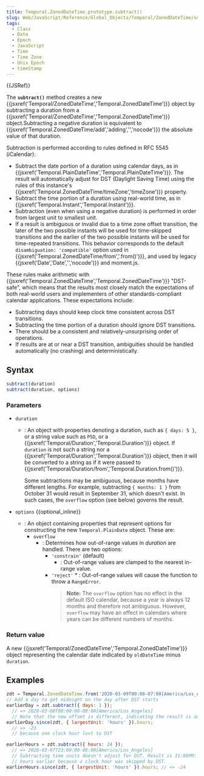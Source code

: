 ```yaml
---
title: Temporal.ZonedDateTime.prototype.subtract()
slug: Web/JavaScript/Reference/Global_Objects/Temporal/ZonedDateTime/subtract
tags:
  - Class
  - Date
  - Epoch
  - JavaScript
  - Time
  - Time Zone
  - Unix Epoch
  - timeStamp
---
```

{{JSRef}}

The **`subtract()`** method creates a new
{{jsxref('Temporal/ZonedDateTime','Temporal.ZonedDateTime')}}
object by subtracting a duration from a
{{jsxref('Temporal/ZonedDateTime','Temporal.ZonedDateTime')}}
object.Subtracting a negative duration is equivalent to
{{jsxref('Temporal.ZonedDateTime/add','adding','','nocode')}}
the absolute value of that duration.

Subtraction is performed according to rules defined in RFC 5545 (iCalendar):

- Subtract the date portion of a duration using calendar days, as in
  {{jsxref('Temporal.PlainDateTime','Temporal.PlainDateTime')}}.
  The result will automatically adjust for DST (Daylight Saving Time) using the
  rules of this instance's
  {{jsxref('Temporal.ZonedDateTime/timeZone','timeZone')}}
  property.
- Subtract the time portion of a duration using real-world time, as in
  {{jsxref('Temporal.Instant','Temporal.Instant')}}.
- Subtraction (even when using a negative duration) is performed in order from
  largest unit to smallest unit.
- If a result is ambiguous or invalid due to a time zone offset transition, the
  later of the two possible instants will be used for time-skipped transitions
  and the earlier of the two possible instants will be used for time-repeated
  transitions. This behavior corresponds to the default
  `disambiguation: 'compatible'` option used in
  {{jsxref('Temporal.ZonedDateTime/from','.from()')}}, and used
  by legacy {{jsxref('Date','Date','','nocode')}} and moment.js.

These rules make arithmetic with
{{jsxref('Temporal.ZonedDateTime','Temporal.ZonedDateTime')}}
"DST-safe", which means that the results most closely match the expectations of
both real-world users and implementers of other standards-compliant calendar
applications. These expectations include:

- Subtracting days should keep clock time consistent across DST transitions.
- Subtracting the time portion of a duration should ignore DST transitions.
- There should be a consistent and relatively-unsurprising order of operations.
- If results are at or near a DST transition, ambiguities should be handled
  automatically (no crashing) and deterministically.

## Syntax

```js
subtract(duration)
subtract(duration, options)
```

### Parameters

- `duration`

  - : An object with properties denoting a duration, such as `{ days: 5 }`, or a
    string value such as `P5D`, or a
    {{jsxref('Temporal/Duration','Temporal.Duration')}} object.
    If `duration` is not such a string nor a
    {{jsxref('Temporal/Duration','Temporal.Duration')}} object,
    then it will be converted to a string as if it were passed to
    {{jsxref('Temporal/Duration/from','Temporal.Duration.from()')}}.

    Some subtractions may be ambiguous, because months have different lengths.
    For example, subtracting `{ months: 1 }` from October 31 would result in
    September 31, which doesn't exist. In such cases, the `overflow` option (see
    below) governs the result.

- `options` {{optional_inline}}
  - : An object containing properties that represent options for constructing
    the new `Temporal.PlainDate` object. These are:
    - `overflow`
      - : Determines how out-of-range values in _duration_ are handled. There
        are two options:
        - `'constrain'` (default)
          - : Out-of-range values are clamped to the nearest in-range value.
        - `'reject'` \* : Out-of-range values will cause the function to throw a
          `RangeError`.
          > **Note:** The `overflow` option has no effect in the default ISO
          > calendar, because a year is always 12 months and therefore not
          > ambiguous. However, `overflow` may have an effect in calendars where
          > years can be different numbers of months.

### Return value

A new
{{jsxref('Temporal/ZonedDateTime','Temporal.ZonedDateTime')}}
object representing the calendar date indicated by `oldDateTime` minus
`duration`.

## Examples

```js
zdt = Temporal.ZonedDateTime.from('2020-03-09T00:00-07:00[America/Los_Angeles]');
// Add a day to get midnight on the day after DST starts
earlierDay = zdt.subtract({ days: 1 });
  // => 2020-03-08T00:00:00-08:00[America/Los_Angeles]
  // Note that the new offset is different, indicating the result is adjusted for DST.
earlierDay.since(zdt, { largestUnit: 'hours' }).hours;
  // => -23
  // because one clock hour lost to DST

earlierHours = zdt.subtract({ hours: 24 });
  // => 2020-03-07T23:00:00-08:00[America/Los_Angeles]
  // Subtracting time units doesn't adjust for DST. Result is 11:00PM: 24 real-world
  // hours earlier because a clock hour was skipped by DST.
earlierHours.since(zdt, { largestUnit: 'hours' }).hours; // => -24
```
